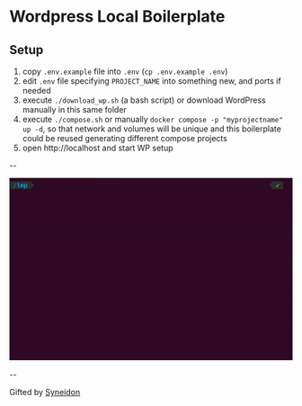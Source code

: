 # Wordpress Local Boilerplate

## Setup

1. copy `.env.example` file into `.env` (`cp .env.example .env`)
2. edit `.env` file specifying `PROJECT_NAME` into something new, and ports if needed
3. execute `./download_wp.sh` (a bash script) or download WordPress manually in this same folder
4. execute `./compose.sh` or manually `docker compose -p "myprojectname" up -d`, so that network and volumes will be unique and this boilerplate could be reused generating different compose projects
5. open http://localhost and start WP setup

--

![Example usage](example.gif)

--

Gifted by [Syneidon](https://syeneidon.com)

